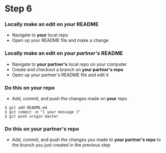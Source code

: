 # Step 6
### Locally make an edit on *your* README
- Navigate to **your** local repo
- Open up your README file and make a change

### Locally make an edit on *your partner's* README
- Navigate to **your partner's** local repo on your computer
- Create and checkout a branch on **your partner's repo**
- Open up your partner's README file and edit it

### Do this on **your** repo
- Add, commit, and push the changes made on **your** repo
```
$ git add README.md
$ git commit -m "[ your message ]"
$ git push origin master
```

### Do this on your **partner's** repo
- Add, commit, and push the changes you made to **your partner's repo** to the branch you just created in the previous step

